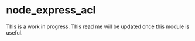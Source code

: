 # node_express_acl

This is a work in progress. This read me will be updated once this module is useful.
